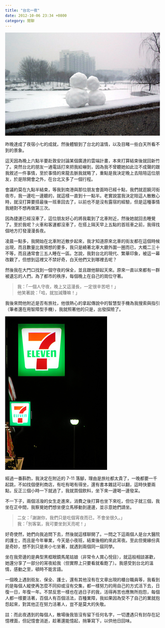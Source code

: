 ```yaml
---
title: "台北一夜"
date: 2012-10-06 23:34 +0800
category: 閒聊
---
```


![](/images/snow.jpg)

昨晚達成了夜宿小七的成就，然後體驗到了台北的溫情，以及目睹一些白天所看不到的景象。

<!-- more -->

這天因為晚上六點半要赴敦安討論某個廣達的雲端計畫，本來打算結束後就回新竹了。突然台北的朋友一通電話打來把我給嚇到，因為我不曾聽她如此泣不成聲的跟我敘述一件事情，至於事情的來龍去脈我就略了，重點是我決定晚上去陪陪這位朋友，於是除開會之外，在台北又多了一個行程。

會議約莫在九點半結束，等我到南港與那位朋友會面時已經十點，我們就逛饒河街夜市，我一邊吃一邊聽的，就這樣一直到十一點半。老實說當我決定陪這人散散心時，就沒打算要搭最後一班車回去了，以前也不是沒有露宿的經驗，但是這種事情我絕對不想再做第三次。

因為捷運已經沒車了，這位朋友好心的將我載到了北車附近，然後她就回去睡覺了。至於我呢？火車和客運都沒車了，在搭上隔天早上五點的首班車之前，我得找個地方打發漫漫長夜。

凌晨一點多，我開始在北車附近散步起來，我才知道原來北車的街友都在這個時候出現，而且數量比我預想的要多，我只是繞著北車大廳外圍一圈而已，大概二三十不等，而且通常會三五人睡在一區。怎說，我對台北的現代、繁華印象，被這一幕改觀了，但想到這裡又不禁好奇，白天他們又到哪裡去呢？

然後我在大門口找到一個守夜的保全，並且跟他聊起天來。原來一直以來都有一群被遺忘的人們，為了都市的秩序，每個晚上在自己的崗位守著。

> 我：「一個人守夜，晚上又這漫長，一定很辛苦吧！」  
> 他笑著說：「哈，就加減賺嘛！」

我後來問他附近是否有旅社，他很熱心的拿起傳說中的智慧型手機為我搜索與指引（筆者還在用智障型手機），我就照著他的只是，出發探險了。

![](/images/7-11.jpg)

經過一番斟酌，我決定在附近的 7-11 落腳，理由是旅社都太貴了，一晚都要一千起跳，不如找個便利商店，有吃有喝有得坐，還有書本雜誌可以翻，這時快要兩點，反正三個小時一下就過了，我就買個飲料，坐下來一邊喝一邊發呆。

不一下子，兩個活潑的女生走進來，消費之後打算也坐下來吃，但位子就三個，我坐在正中間，我察覺她們想坐便立馬移動到邊邊，並示意她們請坐。

> 二女：「謝謝你，我們只是吃個宵夜而已，不會坐很久。」  
> 我：「別客氣，我可要坐到天亮呢！」

好奇使然，她們向我追問下去，然後就這樣聊開了。一問之下這兩個人是台大醫院的護士，而且是今年畢業，今天是小夜班，結束後相約來此宵夜。至此但覺緣份真是奇妙，想不到只是來小七坐著，就遇到兩個同一屆同學。

坐在我旁邊的是典型黑框眼鏡馬尾姑娘（非常令人賞心悅目），就這般相談甚歡，她還分享了一部分的宵夜給我（但實際上只要看就看飽了）。我感受到台北的溫情，感動之至，頓時不能言語。

一個晚上遇到街友、保全、護士，還有其他沒有在文章出現的櫃台職員等，我看到的是每個人縱使再怎麼不同抑或沒有交集，都一樣努力的用自己的方式活下去，日復一日，年復一年。不禁反思一樣也在過日子的我，活得再苦也應無所抱怨，每個人都一樣要活著，百個人有百個活法，百種業障，我如果因為受不了自己的業就抱怨起來，對其他正在努力活著人，豈不是莫大的失敬。

註：而此夜遇到的每個人，散場後我皆沒有留下任何名字，一切遭遇只有封存在記憶裡面，但記憶會消逝，趁著還能憶起，捎筆寫下，以供他日回味。